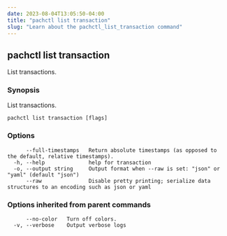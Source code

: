 ```yaml
---
date: 2023-08-04T13:05:50-04:00
title: "pachctl list transaction"
slug: "Learn about the pachctl_list_transaction command"
---
```


## pachctl list transaction

List transactions.

### Synopsis

List transactions.

```
pachctl list transaction [flags]
```

### Options

```
      --full-timestamps   Return absolute timestamps (as opposed to the default, relative timestamps).
  -h, --help              help for transaction
  -o, --output string     Output format when --raw is set: "json" or "yaml" (default "json")
      --raw               Disable pretty printing; serialize data structures to an encoding such as json or yaml
```

### Options inherited from parent commands

```
      --no-color   Turn off colors.
  -v, --verbose    Output verbose logs
```

